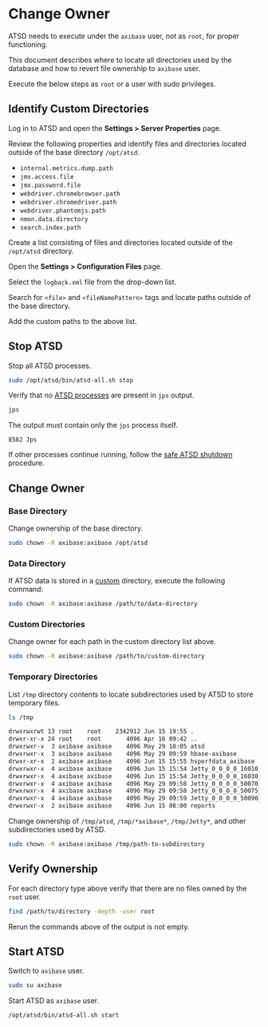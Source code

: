 # Change Owner

ATSD needs to execute under the `axibase` user, not as `root`, for proper functioning.

This document describes where to locate all directories used by the database and how to revert file ownership to `axibase` user.

Execute the below steps as `root` or a user with sudo privileges.

## Identify Custom Directories

Log in to ATSD and open the **Settings > Server Properties** page.

Review the following properties and identify files and directories located outside of the base directory `/opt/atsd`.

* `internal.metrics.dump.path`
* `jmx.access.file`
* `jmx.password.file`
* `webdriver.chromebrowser.path`
* `webdriver.chromedriver.path`
* `webdriver.phantomjs.path`
* `nmon.data.directory`
* `search.index.path`

Create a list consisting of files and directories located outside of the `/opt/atsd` directory.

Open the **Settings > Configuration Files** page.

Select the `logback.xml` file from the drop-down list.

Search for `<file>` and `<fileNamePattern>` tags and locate paths outside of the base directory.

Add the custom paths to the above list.

## Stop ATSD

Stop all ATSD processes.

```bash
sudo /opt/atsd/bin/atsd-all.sh stop
```

Verify that no [ATSD processes](restarting.md#processes) are present in `jps` output.

```bash
jps
```

The output must contain only the `jps` process itself.

```ls
8582 Jps
```

If other processes continue running, follow the [safe ATSD shutdown](restarting.md#stopping-services) procedure.

## Change Owner

### Base Directory

Change ownership of the base directory.

```bash
sudo chown -R axibase:axibase /opt/atsd
```

### Data Directory

If ATSD data is stored in a [custom](change-data-directory.md#changing-the-directory-where-data-is-stored) directory, execute the following command:

```bash
sudo chown -R axibase:axibase /path/to/data-directory
```

### Custom Directories

Change owner for each path in the custom directory list above.

```bash
sudo chown -R axibase:axibase /path/to/custom-directory
```

### Temporary Directories

List `/tmp` directory contents to locate subdirectories used by ATSD to store temporary files.

```sh
ls /tmp
```

```txt
drwxrwxrwt 13 root    root    2342912 Jun 15 19:55 .
drwxr-xr-x 24 root    root       4096 Apr 16 09:42 ..
drwxrwxr-x  3 axibase axibase    4096 May 29 10:05 atsd
drwxrwxr-x  3 axibase axibase    4096 May 29 09:59 hbase-axibase
drwxr-xr-x  2 axibase axibase    4096 Jun 15 15:55 hsperfdata_axibase
drwxrwxr-x  4 axibase axibase    4096 Jun 15 15:54 Jetty_0_0_0_0_16010_master____.6nvknp
drwxrwxr-x  4 axibase axibase    4096 Jun 15 15:54 Jetty_0_0_0_0_16030_regionserver____.45q9os
drwxrwxr-x  4 axibase axibase    4096 May 29 09:58 Jetty_0_0_0_0_50070_hdfs____w2cu08
drwxrwxr-x  4 axibase axibase    4096 May 29 09:58 Jetty_0_0_0_0_50075_datanode____hwtdwq
drwxrwxr-x  4 axibase axibase    4096 May 29 09:59 Jetty_0_0_0_0_50090_secondary____y6aanv
drwxrwxr-x  2 axibase axibase    4096 Jun 15 08:00 reports
```

Change ownership of `/tmp/atsd`, `/tmp/*axibase*`, `/tmp/Jetty*`, and other subdirectories used by ATSD.

```bash
sudo chown -R axibase:axibase /tmp/path-to-subdirectory
```

## Verify Ownership

For each directory type above verify that there are no files owned by the `root` user.

```bash
find /path/to/directory -depth -user root
```

Rerun the commands above of the output is not empty.

## Start ATSD

Switch to `axibase` user.

```bash
sudo su axibase
```

Start ATSD as `axibase` user.

```bash
/opt/atsd/bin/atsd-all.sh start
```